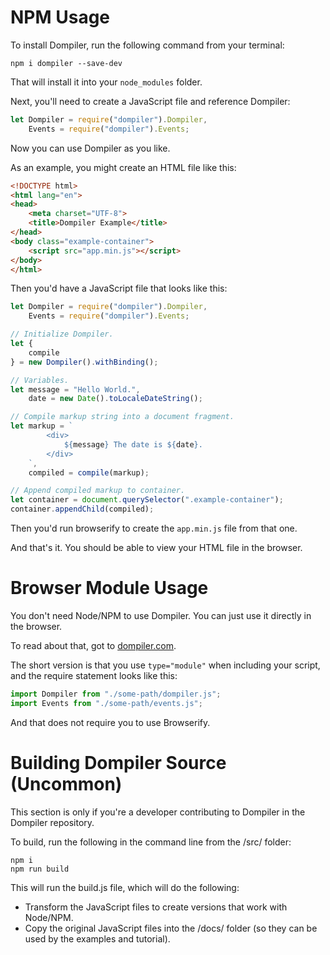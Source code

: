 # NPM Usage

To install Dompiler, run the following command from your terminal:

```
npm i dompiler --save-dev
```

That will install it into your `node_modules` folder.

Next, you'll need to create a JavaScript file and reference Dompiler:

```javascript
let Dompiler = require("dompiler").Dompiler,
    Events = require("dompiler").Events;
```

Now you can use Dompiler as you like.

As an example, you might create an HTML file like this:

```html
<!DOCTYPE html>
<html lang="en">
<head>
    <meta charset="UTF-8">
    <title>Dompiler Example</title>
</head>
<body class="example-container">
    <script src="app.min.js"></script>
</body>
</html>
```

Then you'd have a JavaScript file that looks like this:

```javascript
let Dompiler = require("dompiler").Dompiler,
    Events = require("dompiler").Events;

// Initialize Dompiler.
let {
    compile
} = new Dompiler().withBinding();

// Variables.
let message = "Hello World.",
    date = new Date().toLocaleDateString();

// Compile markup string into a document fragment.
let markup = `
        <div>
            ${message} The date is ${date}.
        </div>
    `,
    compiled = compile(markup);

// Append compiled markup to container.
let container = document.querySelector(".example-container");
container.appendChild(compiled);
```

Then you'd run browserify to create the `app.min.js` file from that one.

And that's it. You should be able to view your HTML file in the browser.

# Browser Module Usage

You don't need Node/NPM to use Dompiler. You can just use it directly in the browser.

To read about that, got to [dompiler.com](https://www.dompiler.com/).

The short version is that you use `type="module"` when including your script, and the require statement looks like this:

```javascript
import Dompiler from "./some-path/dompiler.js";
import Events from "./some-path/events.js";
```

And that does not require you to use Browserify.

# Building Dompiler Source (Uncommon)

This section is only if you're a developer contributing to Dompiler in the Dompiler repository.

To build, run the following in the command line from the /src/ folder:

```
npm i
npm run build
```

This will run the build.js file, which will do the following:

* Transform the JavaScript files to create versions that work with Node/NPM.
* Copy the original JavaScript files into the /docs/ folder (so they can be used by the examples and tutorial).